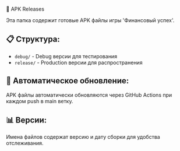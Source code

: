 📱 APK Releases

Эта папка содержит готовые APK файлы игры 'Финансовый успех'.

## 📋 Структура:
- `debug/` - Debug версии для тестирования
- `release/` - Production версии для распространения

## 🔄 Автоматическое обновление:
APK файлы автоматически обновляются через GitHub Actions при каждом push в main ветку.

## 📊 Версии:
Имена файлов содержат версию и дату сборки для удобства отслеживания.

